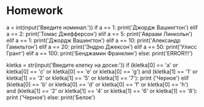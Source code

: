# Homework
a = int(input('Введите номинал:'))
if a == 1:
    print('Джордж Вашингтон')
elif a == 2:
        print('Томас Джефферсон')
elif a == 5:
        print('Авраам Линкольн')
elif a == 1:
        print('Джордж Вашингтон')
elif a == 10:
        print('Александр Гамильтон')
elif a == 20:
        print('Эндрю Джексон')
elif a == 50:
        print('Улисс Грант')
elif a == 100:
        print('Бенджамин Франклин')
else:
    print('ERROR!!!')




kletka = str(input('Введите клетку на доске:'))
if (kletka[0] == 'a' or kletka[0] == 'c' or kletka[0] == 'e' or kletka[0] == 'g') and (kletka[1] == '1' or kletka[1] == '3' or kletka[1] == '5' or kletka[1] == '7'):
    print ('Черное')
elif (kletka[0] == 'b' or kletka[0] == 'd' or kletka[0] == 'f' or kletka[0] == 'h') and (kletka[1] == '2' or kletka[1] == '4' or kletka[1] == '6' or kletka[1] == '8'):
    print ('Черное')
else:
    print('Белое')
